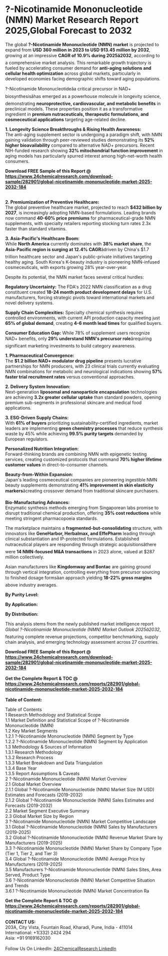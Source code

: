 <h1>?-Nicotinamide Mononucleotide (NMN) Market Research Report 2025,Global Forecast to 2032</h1><p>The global <strong>?-Nicotinamide Mononucleotide (NMN) market</strong> is projected to expand from <strong>USD 360 million in 2023 to USD 913.45 million by 2032</strong>, growing at an impressive <strong>CAGR of 10.9% during 2025â2032</strong>, according to a comprehensive market analysis. This remarkable growth trajectory is fueled by accelerating consumer demand for <strong>anti-aging solutions and cellular health optimization</strong> across global markets, particularly in developed economies facing demographic shifts toward aging populations.</p><p>?-Nicotinamide Mononucleotideâa critical precursor in NAD+ biosynthesisâhas emerged as a powerhouse molecule in longevity science, demonstrating <strong>neuroprotective, cardiovascular, and metabolic benefits</strong> in preclinical models. These properties position it as a transformative ingredient in <strong>premium nutraceuticals, therapeutic formulations, and cosmeceutical applications</strong> targeting age-related decline.</p><p><strong>1. Longevity Science Breakthroughs &amp; Rising Health Awareness:</strong><br>
The anti-aging supplement sector is undergoing a paradigm shift, with NMN gaining validation through peer-reviewed studies demonstrating its <strong>52% higher bioavailability</strong> compared to alternative NAD+ precursors. Recent NIH-funded research showing <strong>32% mitochondrial function improvement</strong> in aging models has particularly spurred interest among high-net-worth health consumers.</p><div><b>Download FREE Sample of this Report @ 
            <a href="https://www.24chemicalresearch.com/download-sample/282901/global-nicotinamide-mononucleotide-market-2025-2032-184">
            https://www.24chemicalresearch.com/download-sample/282901/global-nicotinamide-mononucleotide-market-2025-2032-184</a></b></div><br><p><strong>2. Premiumization of Preventive Healthcare:</strong><br>
The global preventive healthcare market, projected to reach <strong>$432 billion by 2027</strong>, is increasingly adopting NMN-based formulations. Leading brands now command <strong>40-60% price premiums</strong> for pharmaceutical-grade NMN supplements, with specialty retailers reporting stocking turn rates 2.3x faster than standard vitamins.</p><p><strong>3. Asia-Pacific's Healthcare Boom:</strong><br>
While <strong>North America</strong> currently dominates with <strong>38% market share</strong>, the <strong>Asia-Pacific region is surging at 12.4% CAGR</strong>âdriven by China's $1.7 trillion healthcare sector and Japan's public-private initiatives targeting healthy aging. South Korea's K-beauty industry is pioneering NMN-infused cosmeceuticals, with exports growing 28% year-over-year.</p><p>Despite its potential, the NMN market faces several critical hurdles:</p><p><strong>Regulatory Uncertainty:</strong> The FDA's 2022 NMN classification as a drug constituent created <strong>18-24 month product development delays</strong> for U.S. manufacturers, forcing strategic pivots toward international markets and novel delivery systems.</p><p><strong>Supply Chain Complexities:</strong> Specialty chemical synthesis requires controlled environments, with current API production capacity meeting just <strong>65% of global demand</strong>, creating <strong>4-6 month lead times</strong> for qualified buyers.</p><p><strong>Consumer Education Gap:</strong> While 78% of supplement users recognize NAD+ benefits, only <strong>29% understand NMN's precursor role</strong>ârequiring significant marketing investments to build category awareness.</p><p><strong>1. Pharmaceutical Convergence:</strong><br>
The <strong>$1.2 billion NAD+ modulator drug pipeline</strong> presents lucrative partnerships for NMN producers, with 23 clinical trials currently evaluating NMN combinations for metabolic and neurological indications showing <strong>57% faster trial recruitment rates</strong> versus conventional approaches.</p><p><strong>2. Delivery System Innovation:</strong><br>
Next-generation <strong>liposomal and nanoparticle encapsulation</strong> technologies are achieving <strong>3.2x greater cellular uptake</strong> than standard powders, opening premium sub-segments in professional skincare and medical food applications.</p><p><strong>3. ESG-Driven Supply Chains:</strong><br>
With <strong>61% of buyers</strong> prioritizing sustainability-certified ingredients, market leaders are implementing <strong>green chemistry processes</strong> that reduce synthesis waste by 45% while achieving <strong>99.5% purity targets</strong> demanded by European regulators.</p><p><strong>Personalized Nutrition Integration:</strong><br>
	Forward-thinking brands are combining NMN with epigenetic testing services, creating customized protocols that command <strong>70% higher lifetime customer values</strong> in direct-to-consumer channels.</p><p><strong>Beauty-from-Within Expansion:</strong><br>
	Japan's leading cosmeceutical companies are pioneering ingestible NMN beauty supplements demonstrating <strong>41% improvement in skin elasticity markers</strong>âcreating crossover demand from traditional skincare purchasers.</p><p><strong>Bio-Manufacturing Advances:</strong><br>
	Enzymatic synthesis methods emerging from Singaporean labs promise to disrupt traditional chemical production, offering <strong>35% cost reductions</strong> while meeting stringent pharmacopoeia standards.</p><p>The marketplace maintains a <strong>fragmented-but-consolidating</strong> structure, with innovators like <strong>GeneHarbor, Herbalmax, and EffePharm</strong> leading through clinical substantiation and IP-protected formulations. Established nutraceutical players are responding through strategic acquisitionsâthere were <strong>14 NMN-focused M&amp;A transactions</strong> in 2023 alone, valued at $287 million collectively.</p><p>Asian manufacturers like <strong>Kingdomway and Bontac</strong> are gaining ground through vertical integration, controlling everything from precursor sourcing to finished dosage formsâan approach yielding <strong>18-22% gross margins</strong> above industry averages.</p><p><strong>By Purity Level:</strong></p><p><strong>By Application:</strong></p><p><strong>By Distribution:</strong></p><p>This analysis stems from the newly published market intelligence report <em>Global ?-Nicotinamide Mononucleotide (NMN) Market Outlook 2025â2032</em>, featuring complete revenue projections, competitor benchmarking, supply chain analysis, and emerging technology assessment across 27 countries.</p><div><b>Download FREE Sample of this Report @ 
            <a href="https://www.24chemicalresearch.com/download-sample/282901/global-nicotinamide-mononucleotide-market-2025-2032-184">
            https://www.24chemicalresearch.com/download-sample/282901/global-nicotinamide-mononucleotide-market-2025-2032-184</a></b></div><br><div><b>Get the Complete Report & TOC @ 
            <a href="https://www.24chemicalresearch.com/reports/282901/global-nicotinamide-mononucleotide-market-2025-2032-184">
            https://www.24chemicalresearch.com/reports/282901/global-nicotinamide-mononucleotide-market-2025-2032-184</a></b></div><br>
            <b>Table of Content:</b><p>Table of Contents<br />
1 Research Methodology and Statistical Scope<br />
1.1 Market Definition and Statistical Scope of ?-Nicotinamide Mononucleotide (NMN)<br />
1.2 Key Market Segments<br />
1.2.1 ?-Nicotinamide Mononucleotide (NMN) Segment by Type<br />
1.2.2 ?-Nicotinamide Mononucleotide (NMN) Segment by Application<br />
1.3 Methodology & Sources of Information<br />
1.3.1 Research Methodology<br />
1.3.2 Research Process<br />
1.3.3 Market Breakdown and Data Triangulation<br />
1.3.4 Base Year<br />
1.3.5 Report Assumptions & Caveats<br />
2 ?-Nicotinamide Mononucleotide (NMN) Market Overview<br />
2.1 Global Market Overview<br />
2.1.1 Global ?-Nicotinamide Mononucleotide (NMN) Market Size (M USD) Estimates and Forecasts (2019-2032)<br />
2.1.2 Global ?-Nicotinamide Mononucleotide (NMN) Sales Estimates and Forecasts (2019-2032)<br />
2.2 Market Segment Executive Summary<br />
2.3 Global Market Size by Region<br />
3 ?-Nicotinamide Mononucleotide (NMN) Market Competitive Landscape<br />
3.1 Global ?-Nicotinamide Mononucleotide (NMN) Sales by Manufacturers (2019-2025)<br />
3.2 Global ?-Nicotinamide Mononucleotide (NMN) Revenue Market Share by Manufacturers (2019-2025)<br />
3.3 ?-Nicotinamide Mononucleotide (NMN) Market Share by Company Type (Tier 1, Tier 2, and Tier 3)<br />
3.4 Global ?-Nicotinamide Mononucleotide (NMN) Average Price by Manufacturers (2019-2025)<br />
3.5 Manufacturers ?-Nicotinamide Mononucleotide (NMN) Sales Sites, Area Served, Product Type<br />
3.6 ?-Nicotinamide Mononucleotide (NMN) Market Competitive Situation and Trends<br />
3.6.1 ?-Nicotinamide Mononucleotide (NMN) Market Concentration Ra</p><div><b>Get the Complete Report & TOC @ 
            <a href="https://www.24chemicalresearch.com/reports/282901/global-nicotinamide-mononucleotide-market-2025-2032-184">
            https://www.24chemicalresearch.com/reports/282901/global-nicotinamide-mononucleotide-market-2025-2032-184</a></b></div><br><b>CONTACT US:</b><br>
            203A, City Vista, Fountain Road, Kharadi, Pune, India - 411014<br>
            International: +1(332) 2424 294<br>
            Asia: +91 9169162030 <br><br>
            Follow Us On LinkedIn: <a href="https://www.linkedin.com/company/24chemicalresearch/">24ChemicalResearch LinkedIn</a>